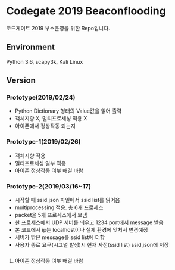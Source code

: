 # Codegate 2019 Beaconflooding

코드게이트 2019 부스운영을 위한 Repo입니다.

## Environment

Python 3.6, scapy3k, Kali Linux

## Version

### Prototype(2019/02/24)
* Python Dictionary 형태의 Value값을 읽어 출력
* 객체지향 X, 멀티프로세싱 적용 X
* 아이폰에서 정상작동 되는지

### Prototype-1(2019/02/26)

* 객체지향 적용
* 멀티프로세싱 일부 적용
* 아이폰 정상작동 여부 해결 바람

### Prototype-2(2019/03/16~17)

* 시작할 때 ssid.json 파일에서 ssid list를 읽어옴
* multiprocessing 적용. 총 6개 프로세스
* packet을 5개 프로세스에서 보냄
* 한 프로세스에서 UDP 서버를 띄우고 1234 port에서 message 받음
* 본 코드에서 ip는 localhost이나 실제 환경에 맞처서 변경예정
* 서버가 받은 message를 ssid list에 더함
* 사용자 종료 요구(시그널 발생)시 현재 사전(ssid list) ssid.json에 저장

### <issue>
1. 아이폰 정상작동 여부 해결 바람
